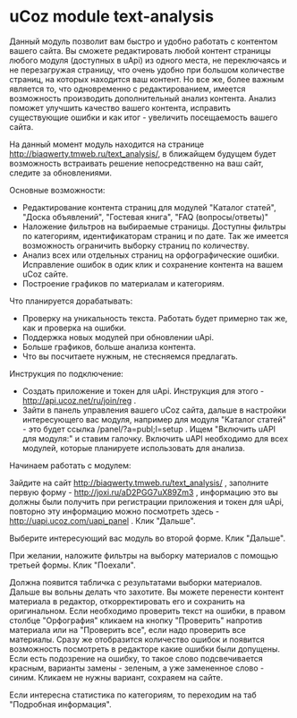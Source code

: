 # uCoz module text-analysis

Данный модуль позволит вам быстро и удобно работать с контентом вашего сайта. Вы сможете редактировать любой контент страницы любого модуля (доступных в uApi) из одного места, не переключаясь и не перезагружая страницу, что очень удобно при большом количестве страниц, на которых находится ваш контент. Но все же, более важным является то, что одновременно с редактированием, имеется возможность производить дополнительный анализ контента. Анализ поможет улучшить качество вашего контента, исправить существующие ошибки и как итог - увеличить посещаемость вашего сайта.

На данный момент модуль находится на странице http://biaqwerty.tmweb.ru/text_analysis/, в ближайщем будущем будет возможность встраивать решение непосредственно на ваш сайт, следите за обновлениями. 

Основные возможности: 
- Редактирование контента страниц для модулей "Каталог статей", "Доска объявлений", "Гостевая книга", "FAQ (вопросы/ответы)"
- Наложение фильтров на выбираемые страницы. Доступны фильтры по категориям, идентификаторам страниц и по дате. Так же имеется возможность ограничить выборку страниц по количеству.
- Анализ всех или отдельных страниц на орфографические ошибки. Исправление ошибок в одик клик и сохранение контента на вашем uCoz сайте.
- Построение графиков по материалам и категориям.

Что планируется дорабатывать:
- Проверку на уникальность текста. Работать будет примерно так же, как и проверка на ошибки.
- Поддержка новых модулей при обновлении uApi.
- Больше графиков, больше анализа контента.
- Что вы посчитаете нужным, не стесняемся предлагать.

Инструкция по подключение:
- Создать приложение и токен для uApi. Инструкция для этого - http://api.ucoz.net/ru/join/reg .
- Зайти в панель управления вашего uCoz сайта, дальше в настройки интересующего вас модуля, например для модуля "Каталог статей" - это будет ссылка /panel/?a=publ;l=setup . Ищем "Включить uAPI для модуля:" и ставим галочку. Включить uAPI необходимо для всех модулей, которые планируете использовать для анализа.

Начинаем работать с модулем:

Зайдите на сайт http://biaqwerty.tmweb.ru/text_analysis/ , заполните первую форму - http://joxi.ru/aD2PGG7uX89Zm3 , информацию это вы должны были получить при регистрации приложения и токен для uApi, повторно эту информацию можно посмотреть здесь - http://uapi.ucoz.com/uapi_panel . Клик "Дальше".

Выберите интересующий вас модуль во второй форме. Клик "Дальше".

При желании, наложите фильтры на выборку материалов с помощью третьей формы. Клик "Поехали".

Должна появится табличка с результатами выборки материалов. Дальше вы вольны делать что захотите. Вы можете перенести контент материала в редактор, откорректировать его и сохранить на оригинальном. Если необходимо проверить текст на ошибки, в правом столбце "Орфография" кликаем на кнопку "Проверить" напротив материала или на "Проверить все", если надо проверить все материалы. Сразу же отобразится количество ошибок и появится возможность посмотреть в редакторе какие ошибки были допущены. Если есть подозрение на ошибку, то такое слово подсвечивается красным, варианты замены - зеленым, а уже замененное слово - синим. Кликаем не нужны вариант, сохраяем на сайте. 

Если интересна статистика по категориям, то переходим на таб "Подробная информация".
